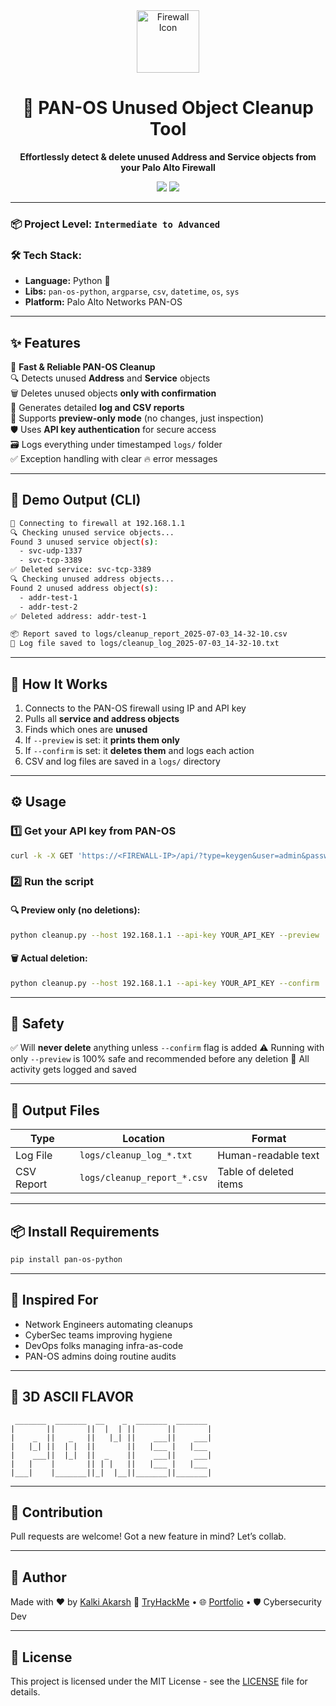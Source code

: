 
<div align="center">
  <img src="https://img.icons8.com/3d-fluency/94/firewall.png" width="100" alt="Firewall Icon"/>
  <h1>🧹 PAN-OS Unused Object Cleanup Tool</h1>
  <p><strong>Effortlessly detect & delete unused Address and Service objects from your Palo Alto Firewall</strong></p>
  <img src="https://img.shields.io/badge/Python-3.7%2B-blue?style=flat&logo=python&logoColor=white"/>
  <img src="https://img.shields.io/badge/Palo%20Alto-API%20Automation-red?style=flat&logo=palantir&logoColor=white"/>
</div>

---

### 📦 Project Level: `Intermediate to Advanced`
### 🛠️ Tech Stack:
- **Language:** Python 🐍
- **Libs:** `pan-os-python`, `argparse`, `csv`, `datetime`, `os`, `sys`
- **Platform:** Palo Alto Networks PAN-OS

---

## ✨ Features

🚀 **Fast & Reliable PAN-OS Cleanup**  
🔍 Detects unused **Address** and **Service** objects  
🗑️ Deletes unused objects **only with confirmation**  
🧾 Generates detailed **log and CSV reports**  
🧪 Supports **preview-only mode** (no changes, just inspection)  
🛡️ Uses **API key authentication** for secure access  
🗃️ Logs everything under timestamped `logs/` folder  
✅ Exception handling with clear 🔥 error messages

---

## 📸 Demo Output (CLI)

```bash
🚀 Connecting to firewall at 192.168.1.1
🔍 Checking unused service objects...
Found 3 unused service object(s):
  - svc-udp-1337
  - svc-tcp-3389
✅ Deleted service: svc-tcp-3389
🔍 Checking unused address objects...
Found 2 unused address object(s):
  - addr-test-1
  - addr-test-2
✅ Deleted address: addr-test-1

📦 Report saved to logs/cleanup_report_2025-07-03_14-32-10.csv
🧾 Log file saved to logs/cleanup_log_2025-07-03_14-32-10.txt
````

---

## 🧠 How It Works

1. Connects to the PAN-OS firewall using IP and API key
2. Pulls all **service and address objects**
3. Finds which ones are **unused**
4. If `--preview` is set: it **prints them only**
5. If `--confirm` is set: it **deletes them** and logs each action
6. CSV and log files are saved in a `logs/` directory

---

## ⚙️ Usage

### 1️⃣ Get your API key from PAN-OS

```bash
curl -k -X GET 'https://<FIREWALL-IP>/api/?type=keygen&user=admin&password=yourpass'
```

### 2️⃣ Run the script

#### 🔍 Preview only (no deletions):

```bash
python cleanup.py --host 192.168.1.1 --api-key YOUR_API_KEY --preview
```

#### 🗑️ Actual deletion:

```bash
python cleanup.py --host 192.168.1.1 --api-key YOUR_API_KEY --confirm
```

---

## 🔐 Safety

✅ Will **never delete** anything unless `--confirm` flag is added
⚠️ Running with only `--preview` is 100% safe and recommended before any deletion
💾 All activity gets logged and saved

---

## 📁 Output Files

| Type       | Location                    | Format                 |
| ---------- | --------------------------- | ---------------------- |
| Log File   | `logs/cleanup_log_*.txt`    | Human-readable text    |
| CSV Report | `logs/cleanup_report_*.csv` | Table of deleted items |

---

## 📦 Install Requirements

```bash
pip install pan-os-python
```

---

## 🤖 Inspired For

* Network Engineers automating cleanups
* CyberSec teams improving hygiene
* DevOps folks managing infra-as-code
* PAN-OS admins doing routine audits

---

## 🧊 3D ASCII FLAVOR

```
 _______  _______  __    _  _______  _______ 
|       ||       ||  |  | ||       ||       |
|    _  ||   _   ||   |_| ||    ___||    ___|
|   |_| ||  | |  ||       ||   |___ |   |___ 
|    ___||  |_|  ||  _    ||    ___||    ___|
|   |    |       || | |   ||   |___ |   |___ 
|___|    |_______||_|  |__||_______||_______|
```

---

## 🙌 Contribution

Pull requests are welcome! Got a new feature in mind? Let’s collab.

---

## 🧠 Author

Made with ❤️ by [Kalki Akarsh](https://github.com/AkarshYash)
🔗 [TryHackMe](https://tryhackme.com/p/Kalki.Akarsh.18) • 🌐 [Portfolio](https://akarshyash.github.io/Akarsh_Portfolio/) • 🛡️ Cybersecurity Dev

---

## 🪪 License

This project is licensed under the MIT License - see the [LICENSE](LICENSE) file for details.

